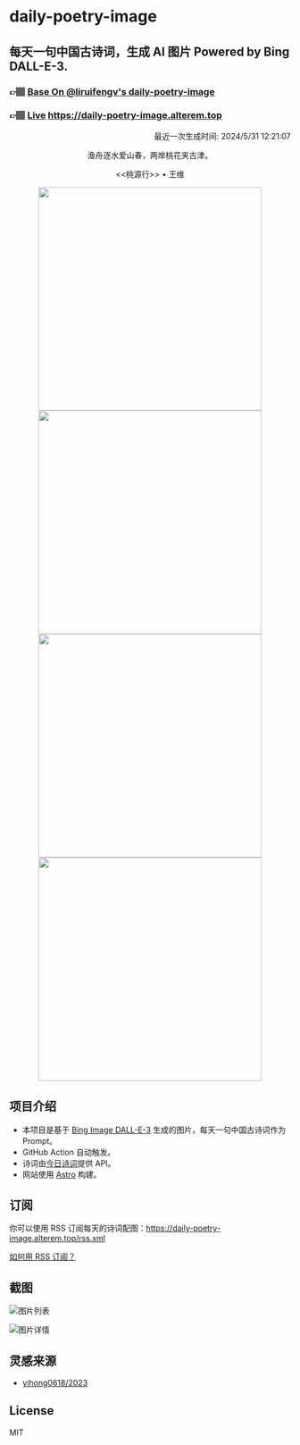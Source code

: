 
# daily-poetry-image

## 每天一句中国古诗词，生成 AI 图片 Powered by Bing DALL-E-3.

### 👉🏽 [Base On @liruifengv's daily-poetry-image](https://github.com/liruifengv/daily-poetry-image)

### 👉🏽 [Live](https://daily-poetry-image.alterem.top/) https://daily-poetry-image.alterem.top

<p align="right">
  最近一次生成时间: 2024/5/31 12:21:07
</p>
<p align="center">
渔舟逐水爱山春，两岸桃花夹古津。
</p>
<p align="center">
<<桃源行>> • 王维
</p>
<p align="center">
<img src="https://tse4.mm.bing.net/th/id/OIG4.wEauYyTUTz7jFhcZ6oB0" height="400" width="400" />
<img src="https://tse4.mm.bing.net/th/id/OIG4.ZFLcmjvgEdr0_SVemaZE" height="400" width="400" />
<img src="https://tse1.mm.bing.net/th/id/OIG4.3L10r51FTDHXoCQQ74xj" height="400" width="400" />
<img src="https://tse3.mm.bing.net/th/id/OIG4.nRgkBnuqe3BWixavERpC" height="400" width="400" />
</p>

## 项目介绍

-   本项目是基于 [Bing Image DALL-E-3](https://www.bing.com/images/create) 生成的图片，每天一句中国古诗词作为 Prompt。
-   GitHub Action 自动触发。
-   诗词由[今日诗词](https://www.jinrishici.com/)提供 API。
-   网站使用 [Astro](https://astro.build) 构建。

## 订阅

你可以使用 RSS 订阅每天的诗词配图：https://daily-poetry-image.alterem.top/rss.xml

[如何用 RSS 订阅？](https://zhuanlan.zhihu.com/p/55026716)

## 截图

![图片列表](./screenshots/Snipaste_2023-12-28_21-00-26.png)

![图片详情](./screenshots/Snipaste_2023-12-28_21-00-53.png)

## 灵感来源

-   [yihong0618/2023](https://github.com/yihong0618/2023)

## License

MIT
